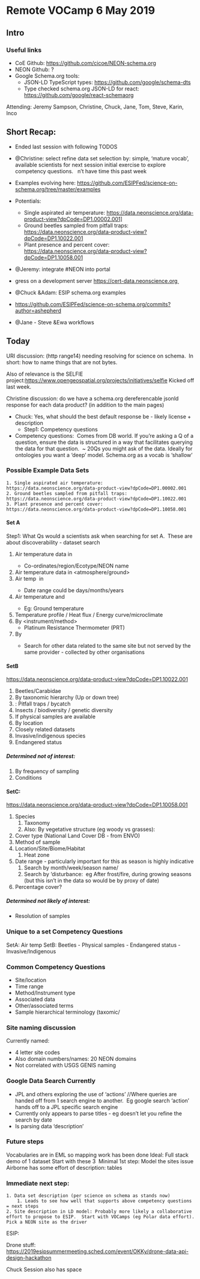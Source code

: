 # Remote VOCamp 6 May 2019

## Intro
### Useful links
- CoE Github: https://github.com/cicoe/NEON-schema.org
- NEON Github: ?
- Google Schema.org tools:
    - JSON-LD TypeScript types: https://github.com/google/schema-dts
    - Type checked schema.org JSON-LD for react: https://github.com/google/react-schemaorg

Attending:
Jeremy Sampson, Christine, Chuck, Jane, Tom, Steve, Karin, Inco

## Short Recap:
- Ended last session with following TODOS
 - @Christine: select refine data set selection by: simple, ‘mature vocab’, available scientists for next session initial exercise to explore competency questions.  
n’t have time this past week
 - Examples evolving here: https://github.com/ESIPFed/science-on-schema.org/tree/master/examples
- Potentials:
    - Single aspirated air temperature: https://data.neonscience.org/data-product-view?dpCode=DP1.00002.001]
    - Ground beetles sampled from pitfall traps: https://data.neonscience.org/data-product-view?dpCode=DP1.10022.001
    - Plant presence and percent cover: https://data.neonscience.org/data-product-view?dpCode=DP1.10058.001

- @Jeremy: integrate #NEON into portal
- gress on a development server https://cert-data.neonscience.org 
- @Chuck &Adam: ESIP schema.org examples
- https://github.com/ESIPFed/science-on-schema.org/commits?author=ashepherd
- @Jane - Steve &Ewa workflows

## Today
URI discussion: (http range14) needing resolving for science on schema.  In short: how to name things that are not bytes.  

Also of relevance is the SELFIE project:https://www.opengeospatial.org/projects/initiatives/selfie
Kicked off last week.

Christine discussion: do we have a schema.org dereferencable jsonld response for each data product? (in addition to the main pages)
- Chuck: Yes, what should the best default response be - likely license + description
  - Step1: Competency questions
- Competency questions:  Comes from DB world. If you’re asking a Q of a question, ensure the data is structured in a way that facilitates querying the data for that question.  ~ 20Qs you might ask of the data. Ideally for ontologies you want a ‘deep’ model. Schema.org as a vocab is ‘shallow’ 

### Possible Example Data Sets
    1. Single aspirated air temperature: https://data.neonscience.org/data-product-view?dpCode=DP1.00002.001
    2. Ground beetles sampled from pitfall traps: https://data.neonscience.org/data-product-view?dpCode=DP1.10022.001
    3. Plant presence and percent cover: https://data.neonscience.org/data-product-view?dpCode=DP1.10058.001

#### Set A
Step1: What Qs would a scientists ask when searching for set A.  These are about discoverability - dataset search
1. Air temperature data in <geospatial bounding box>
    - Co-ordinates/region/Ecotype/NEON name
2. Air temperature data in <atmosphere/ground>
3. Air temp  in <date range>
    - Date range could be days/months/years
4. Air temperature and <other associated data>
    - Eg: Ground temperature
5. Temperature profile / Heat flux / Energy curve/microclimate
6. By <instrument/method> 
    - Platinum Resistance Thermometer (PRT)
7. By <site> 
    - Search for other data related to the same site but not served by the same provider - collected by other organisations

#### SetB
https://data.neonscience.org/data-product-view?dpCode=DP1.10022.001
1. Beetles/Carabidae  <geospatial range> <Date range>
2. By taxonomic hierarchy (Up or down tree)
3. <Method>: Pitfall traps / bycatch 
4. Insects / biodiversity / genetic diversity
5. If physical samples are available
6. By location
7. Closely related datasets
8. Invasive/indigenous species
9. Endangered status

##### Determined not of interest:
1. By frequency of sampling
2. Conditions

#### SetC:
https://data.neonscience.org/data-product-view?dpCode=DP1.10058.001
1. Species
    1. Taxonomy
    2. Also: By vegetative structure (eg woody vs grasses): 
2. Cover type (National Land Cover DB - from ENVO)
3. Method of sample
4. Location/Site/Biome/Habitat
    1. Heat zone
5. Date range - particularly important for this as season is highly indicative
    1. Search by month/week/season name/
    2. Search by ‘disturbance:  eg After frost/fire, during growing seasons (but this isn’t in the data so would be by proxy of date)
6. Percentage cover?

##### Determined not likely of interest:
- Resolution of samples

### Unique to a set Competency Questions
SetA: Air temp
SetB: Beetles
    - Physical samples
    - Endangered status
    - Invasive/Indigenous
### Common Competency Questions
- Site/location
- Time range
- Method/Instrument type
- Associated data
- Other/associated terms
- Sample hierarchical terminology (taxomic/

### Site naming discussion
Currently named: 
- 4 letter site codes
- Also domain numbers/names: 20 NEON domains
- Not correlated with USGS GENIS naming

### Google Data Search Currently
- JPL and others exploring the use of ‘actions’ //Where queries are handed off from 1 search engine to another.  Eg google search ‘action’ hands off to a JPL specific search engine
- Currently only appears to parse titles - eg doesn’t let you refine the search by date
- Is parsing data ‘description’

### Future steps
Vocabularies are in EML so mapping work has been done
Ideal: Full stack demo of 1 dataset
Start with these 3 
Minimal 1st step: Model the sites issue
Airborne has some effort of description: tables

### Immediate next step:
    1. Data set description (per science on schema as stands now)
        1. Leads to see how well that supports above competency questions = next steps
    2. Site description in LD model: Probably more likely a collaborative effort to propose to ESIP.  Start with VOCamps (eg Polar data effort). Pick a NEON site as the driver
ESIP:

Drone stuff: https://2019esipsummermeeting.sched.com/event/OKKy/drone-data-api-design-hackathon

Chuck Session also has space



